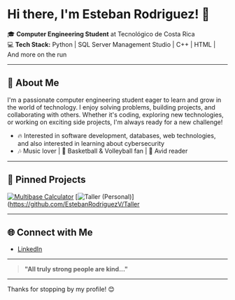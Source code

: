# Hi there, I'm Esteban Rodriguez! 👋

🎓 **Computer Engineering Student** at Tecnológico de Costa Rica  
💻 **Tech Stack:** Python | SQL Server Management Studio | C++ | HTML | And more on the run

---

## 🚀 About Me

I'm a passionate computer engineering student eager to learn and grow in the world of technology. I enjoy solving problems, building projects, and collaborating with others. Whether it's coding, exploring new technologies, or working on exciting side projects, I'm always ready for a new challenge!

- 🔥 Interested in software development, databases, web technologies, and also interested in learning about cybersecurity
- 🎶 Music lover | 🏀 Basketball & Volleyball fan | 📖 Avid reader

---

## 📌 Pinned Projects


[![Multibase Calculator]([https://github-readme-stats.vercel.app/api/pin/?username=TLShowtime&repo=Taller)](https://github.com/TLShowtime/Taller](https://github.com/EstebanRodriguezV/Multibase-Calculator-.git))
[![Taller (Personal)](https://github-readme-stats.vercel.app/api/pin/?username=EstebanRodriguezV&repo=Taller)](https://github.com/EstebanRodriguezV/Taller

---

## 🌐 Connect with Me

- [LinkedIn](www.linkedin.com/in/esteban-andrés-rodríguez-vargas-807a86386)

---

> **"All truly strong people are kind..."**

---

Thanks for stopping by my profile! 😊
